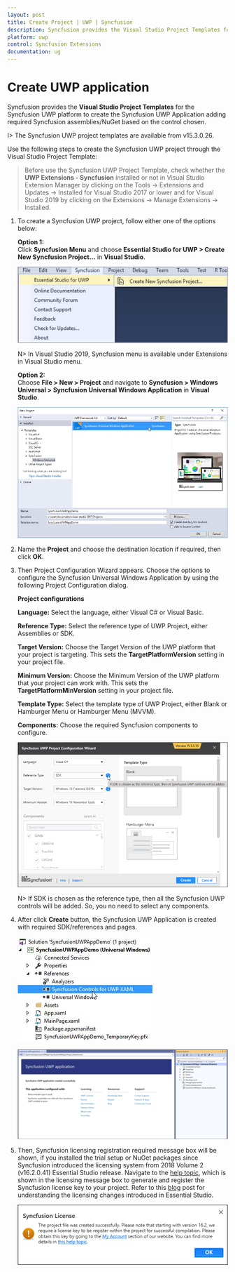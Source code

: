 ```yaml
---
layout: post
title: Create Project | UWP | Syncfusion
description: Syncfusion provides the Visual Studio Project Templates for the Syncfusion UWP platform to create Syncfusion UWP Applications
platform: uwp
control: Syncfusion Extensions
documentation: ug
---
```


# Create UWP application

Syncfusion provides the **Visual Studio Project Templates** for the Syncfusion UWP platform to create the Syncfusion UWP Application adding required Syncfusion assemblies/NuGet based on the control chosen.  

I> The Syncfusion UWP project templates are available from v15.3.0.26.  

Use the following steps to create the Syncfusion UWP project through the Visual Studio Project Template:

> Before use the Syncfusion UWP Project Template, check whether the **UWP Extensions - Syncfusion** installed or not in Visual Studio Extension Manager by clicking on the Tools -> Extensions and Updates -> Installed for Visual Studio 2017 or lower and for Visual Studio 2019 by clicking on the Extensions -> Manage Extensions -> Installed.

1. To create a Syncfusion UWP project, follow either one of the options below:

   **Option 1:**   
   Click **Syncfusion Menu** and choose **Essential Studio for UWP > Create New Syncfusion Project…** in **Visual Studio**.
   
   ![Choose Syncfusion Universal Windows Application from Visual Studio new project dialog via Syncfusion menu](Syncfusion-Project-Templates_images/Syncfusion_Menu_ProjectTemplate.png)

   N> In Visual Studio 2019, Syncfusion menu is available under Extensions in Visual Studio menu.

   **Option 2:**  
   Choose **File > New > Project** and navigate to **Syncfusion > Windows Universal > Syncfusion Universal Windows Application** in **Visual Studio**.

   ![Choose Syncfusion Universal Windows Application from Visual Studio new project dialog](Syncfusion-Project-Templates_images/Syncfusion-Project-Templates-img1.jpeg)

2. Name the **Project** and choose the destination location if required, then click **OK**. 

3. Then Project Configuration Wizard appears. Choose the options to configure the Syncfusion Universal Windows Application by using the following Project Configuration dialog.

   **Project configurations**

   **Language:** Select the language, either Visual C# or Visual Basic.

   **Reference Type:** Select the reference type of UWP Project, either Assemblies or SDK.

   **Target Version:** Choose the Target Version of the UWP platform that your project is targeting. This sets the **TargetPlatformVersion** setting in your project file.

   **Minimum Version:** Choose the Minimum Version of the UWP platform that your project can work with. This sets the **TargetPlatformMinVersion** setting in your project file.

   **Template Type:** Select the template type of UWP Project, either Blank or Hamburger Menu or Hamburger Menu (MVVM).

   **Components:** Choose the required Syncfusion components to configure.
   
   ![Syncfusion UWP Project configuration wizard](Syncfusion-Project-Templates_images/Syncfusion-Project-Templates-img4.jpeg)
   
   N> If SDK is chosen as the reference type, then all the Syncfusion UWP controls will be added. So, you no need to select any components.
   
4. After click **Create** button, the Syncfusion UWP Application is created with required SDK/references and pages.

   ![Syncfusion UWP Project created with SDK reference](Syncfusion-Project-Templates_images/Syncfusion-Project-Templates-img5.jpeg)

   ![Syncfusion UWP Project created with readme](Syncfusion-Project-Templates_images/Syncfusion-Project-Templates-img7.png)

5. Then, Syncfusion licensing registration required message box will be shown, if you installed the trial setup or NuGet packages since Syncfusion introduced the licensing system from 2018 Volume 2 (v16.2.0.41) Essential Studio release. Navigate to the  [help topic](https://help.syncfusion.com/common/essential-studio/licensing/license-key#how-to-generate-syncfusion-license-key), which is shown in the licensing message box to generate and register the Syncfusion license key to your project. Refer to this [blog](https://blog.syncfusion.com/post/Whats-New-in-2018-Volume-2-Licensing-Changes-in-the-1620x-Version-of-Essential-Studio.aspx) post for understanding the licensing changes introduced in Essential Studio.

   ![Syncfusion license registration required information dialog in Syncfusion UWP Project](Syncfusion-Project-Templates_images/Syncfusion-Project-Templates-img6.jpeg)   


